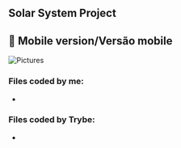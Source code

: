 ## Solar System Project

## :iphone: Mobile version/Versão mobile

![Pictures](./imgs/solar-system.png)

### Files coded by me:
- 

### Files coded by Trybe:
-

